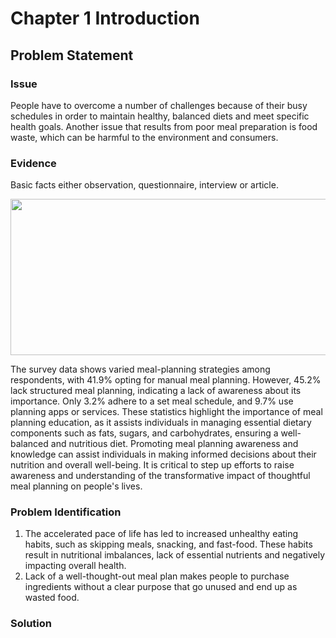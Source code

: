 # Chapter 1 Introduction

## Problem Statement

### Issue
People have to overcome a number of challenges because of their busy schedules in order to maintain healthy, balanced diets and meet specific health goals. Another issue that results from poor meal preparation is food waste, which can be harmful to the environment and consumers.

### Evidence
Basic facts either observation, questionnaire, interview or article. 

<img src="https://github.com/addff/2310-CSP600/assets/148511387/f2c93986-ef0b-45f8-80ba-475f25fc426e" width="550" height="250">

The survey data shows varied meal-planning strategies among respondents, with 41.9% opting for manual meal planning. However, 45.2% lack structured meal planning, indicating a lack of awareness about its importance. Only 3.2% adhere to a set meal schedule, and 9.7% use planning apps or services. These statistics highlight the importance of meal planning education, as it assists individuals in managing essential dietary components such as fats, sugars, and carbohydrates, ensuring a well-balanced and nutritious diet. Promoting meal planning awareness and knowledge can assist individuals in making informed decisions about their nutrition and overall well-being. It is critical to step up efforts to raise awareness and understanding of the transformative impact of thoughtful meal planning on people's lives.





### Problem Identification
1. The accelerated pace of life has led to increased unhealthy eating habits, such as skipping meals, snacking, and fast-food. These habits result in nutritional imbalances, lack of essential nutrients and 
   negatively impacting overall health.
2. Lack of a well-thought-out meal plan makes people to purchase ingredients without a clear purpose that go unused and end up as wasted food.

### Solution 

